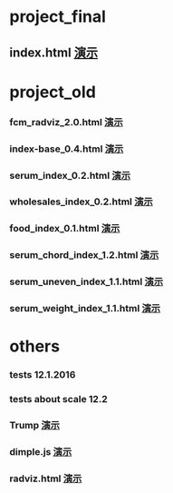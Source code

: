 # project_final
## index.html [演示](http://ipine.cc/visProject/fuzzy-clustering-serum-interaction/index.html)


# project_old
### fcm_radviz_2.0.html [演示](http://ipine.cc/visProject/fcm/fcm_radviz.html)

### index-base_0.4.html [演示](http://ipine.cc/visProject/fuzzy-clustering/index-base.html)

### serum_index_0.2.html [演示](http://ipine.cc/visProject/fuzzy-clustering-serum10-sort/index.html)

### wholesales_index_0.2.html [演示](http://ipine.cc/visProject/fuzzy-clustering-wholesales-sort/index.html)

### food_index_0.1.html [演示](http://ipine.cc/visProject/fuzzy-clustering-food-sort/index.html)

### serum_chord_index_1.2.html [演示](http://ipine.cc/visProject/fuzzy-clustering-serum10-chord/index.html)

### serum_uneven_index_1.1.html [演示](http://ipine.cc/visProject/fuzzy-clustering-serum-unevenArcs/index.html)

### serum_weight_index_1.1.html [演示](http://ipine.cc/visProject/fuzzy-clustering-serum10-weight/index.html)


# others
### tests 12.1.2016
### tests about scale 12.2
### Trump [演示](http://ipine.cc/visProject/myTrump/Trump.html)
### dimple.js [演示](http://ipine.cc/visProject/line_scatter/line_scatter.html)
### radviz.html [演示](http://ipine.cc/visProject/text-12-18/test-12-18.html)
